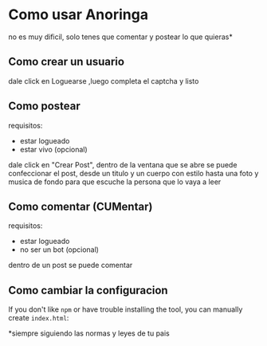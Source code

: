 # Como usar Anoringa


no es muy dificil, solo tenes que comentar y postear lo que quieras*



## Como crear un usuario

dale click en Loguearse ,luego completa el captcha y listo

## Como postear

requisitos:
- estar logueado
- estar vivo (opcional)
  
dale click en "Crear Post", dentro de la ventana que se abre se puede confeccionar el post, desde un titulo y un cuerpo con estilo hasta una foto y musica de fondo para que escuche la persona que lo vaya a leer


## Como comentar (CUMentar)

requisitos:
- estar logueado
- no ser un bot (opcional)
  
dentro de un post se puede comentar




## Como cambiar la configuracion

If you don't like `npm` or have trouble installing the tool, you can manually create `index.html`:



*siempre siguiendo las normas y leyes de tu pais
